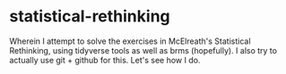 # statistical-rethinking
Wherein I attempt to solve the exercises in McElreath's Statistical Rethinking, using tidyverse tools as well as brms (hopefully). I also try to actually use git + github for this. Let's see how I do. 
